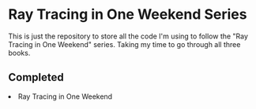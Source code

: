 # Ray Tracing in One Weekend Series
This is just the repository to store all the code I'm using to follow the "Ray Tracing in One Weekend" series. Taking my time to go through all three books.

## Completed
<li>Ray Tracing in One Weekend</li>
